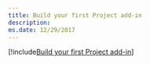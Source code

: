 ```yaml
---
title: Build your first Project add-in
description: 
ms.date: 12/29/2017 
---
```


[!include[Build your first Project add-in](../includes/file-get-started-project.md)]